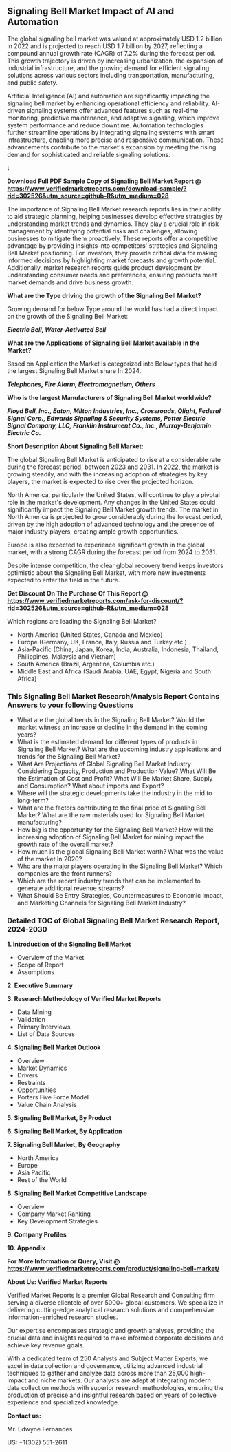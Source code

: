 <h2>Signaling Bell Market Impact of AI and Automation</h2><p>The global signaling bell market was valued at approximately USD 1.2 billion in 2022 and is projected to reach USD 1.7 billion by 2027, reflecting a compound annual growth rate (CAGR) of 7.2% during the forecast period. This growth trajectory is driven by increasing urbanization, the expansion of industrial infrastructure, and the growing demand for efficient signaling solutions across various sectors including transportation, manufacturing, and public safety.</p><p>Artificial Intelligence (AI) and automation are significantly impacting the signaling bell market by enhancing operational efficiency and reliability. AI-driven signaling systems offer advanced features such as real-time monitoring, predictive maintenance, and adaptive signaling, which improve system performance and reduce downtime. Automation technologies further streamline operations by integrating signaling systems with smart infrastructure, enabling more precise and responsive communication. These advancements contribute to the market's expansion by meeting the rising demand for sophisticated and reliable signaling solutions.</p>t</p><p id="" class=""><strong>Download Full PDF Sample Copy of Signaling Bell Market Report @ <a href="https://www.verifiedmarketreports.com/download-sample/?rid=302526&utm_source=github-R&utm_medium=028" target="_blank">https://www.verifiedmarketreports.com/download-sample/?rid=302526&utm_source=github-R&utm_medium=028</a></strong></p><p>The importance of&nbsp;Signaling Bell Market research reports lies in their ability to aid strategic planning, helping businesses develop effective strategies by understanding market trends and dynamics. They play a crucial role in risk management by identifying potential risks and challenges, allowing businesses to mitigate them proactively. These reports offer a competitive advantage by providing insights into competitors' strategies and Signaling Bell Market positioning. For investors, they provide critical data for making informed decisions by highlighting market forecasts and growth potential. Additionally, market research reports guide product development by understanding consumer needs and preferences, ensuring products meet market demands and drive business growth.</p><p><strong>What are the&nbsp;Type driving the growth of the Signaling Bell Market?</strong></p><p id="" class="">Growing demand for below Type around the world has had a direct impact on the growth of the Signaling Bell Market:</p><em><strong>Electric Bell, Water-Activated Bell</strong></em></p><strong>What are the&nbsp;Applications&nbsp;of Signaling Bell Market available in the Market?</strong></p><p id="" class="">Based on Application the Market is categorized into Below types that held the largest Signaling Bell Market share In 2024.</p><em><strong>Telephones, Fire Alarm, Electromagnetism, Others</strong></em></p><strong>Who is the largest Manufacturers of Signaling Bell Market worldwide?</strong></p><p><em><strong>Floyd Bell, Inc., Eaton, Milton Industries, Inc., Crossroads, Qlight, Federal Signal Corp., Edwards Signaling & Security Systems, Potter Electric Signal Company, LLC, Franklin Instrument Co., Inc., Murray-Benjamin Electric Co.</strong></em></p><p id="" class=""><strong>Short Description About Signaling Bell Market:</strong></p><p>The global Signaling Bell Market is anticipated to rise at a considerable rate during the forecast period, between 2023 and 2031. In 2022, the market is growing steadily, and with the increasing adoption of strategies by key players, the market is expected to rise over the projected horizon.</p><p>North America, particularly the United States, will continue to play a pivotal role in the market's development. Any changes in the United States could significantly impact the Signaling Bell Market growth trends. The market in North America is projected to grow considerably during the forecast period, driven by the high adoption of advanced technology and the presence of major industry players, creating ample growth opportunities.</p><p>Europe is also expected to experience significant growth in the global market, with a strong CAGR during the forecast period from 2024 to 2031.</p><p>Despite intense competition, the clear global recovery trend keeps investors optimistic about the Signaling Bell Market, with more new investments expected to enter the field in the future.</p><p id="" class=""><strong>Get Discount On The Purchase Of This Report @ <a href="https://www.verifiedmarketreports.com/ask-for-discount/?rid=302526&utm_source=github-R&utm_medium=028" target="_blank">https://www.verifiedmarketreports.com/ask-for-discount/?rid=302526&utm_source=github-R&utm_medium=028</a></strong></p>Which regions are leading the Signaling Bell Market?</p><ul><li>North America (United States, Canada and Mexico)</li><li>Europe (Germany, UK, France, Italy, Russia and Turkey etc.)</li><li>Asia-Pacific (China, Japan, Korea, India, Australia, Indonesia, Thailand, Philippines, Malaysia and Vietnam)</li><li>South America (Brazil, Argentina, Columbia etc.)</li><li>Middle East and Africa (Saudi Arabia, UAE, Egypt, Nigeria and South Africa)</li></ul><h3 id="" class="">This Signaling Bell Market Research/Analysis Report Contains Answers to your following Questions</h3><ul><li>What are the global trends in the Signaling Bell Market? Would the market witness an increase or decline in the demand in the coming years?</li><li>What is the estimated demand for different types of products in Signaling Bell Market? What are the upcoming industry applications and trends for the Signaling Bell Market?</li><li>What Are Projections of Global Signaling Bell Market Industry Considering Capacity, Production and Production Value? What Will Be the Estimation of Cost and Profit? What Will Be Market Share, Supply and Consumption? What about imports and Export?</li><li>Where will the strategic developments take the industry in the mid to long-term?</li><li>What are the factors contributing to the final price of Signaling Bell Market? What are the raw materials used for Signaling Bell Market manufacturing?</li><li>How big is the opportunity for the Signaling Bell Market? How will the increasing adoption of Signaling Bell Market for mining impact the growth rate of the overall market?</li><li>How much is the global Signaling Bell Market worth? What was the value of the market In 2020?</li><li>Who are the major players operating in the Signaling Bell Market? Which companies are the front runners?</li><li>Which are the recent industry trends that can be implemented to generate additional revenue streams?</li><li>What Should Be Entry Strategies, Countermeasures to Economic Impact, and Marketing Channels for Signaling Bell Market Industry?</li></ul><h3 id="" class="">Detailed TOC of Global Signaling Bell Market Research Report, 2024-2030</h3><p id="" class=""><strong>1. Introduction of the Signaling Bell Market</strong></p><ul><li>Overview of the Market</li><li>Scope of Report</li><li>Assumptions</li></ul><p id="" class=""><strong>2. Executive Summary</strong></p><p id="" class=""><strong>3. Research Methodology of Verified Market Reports</strong></p><ul><li>Data Mining</li><li>Validation</li><li>Primary Interviews</li><li>List of Data Sources</li></ul><p id="" class=""><strong>4. Signaling Bell Market Outlook</strong></p><ul><li>Overview</li><li>Market Dynamics</li><li>Drivers</li><li>Restraints</li><li>Opportunities</li><li>Porters Five Force Model</li><li>Value Chain Analysis</li></ul><p id="" class=""><strong>5. Signaling Bell Market, By Product</strong></p><p id="" class=""><strong>6. Signaling Bell Market, By Application</strong></p><p id="" class=""><strong>7. Signaling Bell Market, By Geography</strong></p><ul><li>North America</li><li>Europe</li><li>Asia Pacific</li><li>Rest of the World</li></ul><p id="" class=""><strong>8. Signaling Bell Market Competitive Landscape</strong></p><ul><li>Overview</li><li>Company Market Ranking</li><li>Key Development Strategies</li></ul><p id="" class=""><strong>9. Company Profiles</strong></p><p id="" class=""><strong>10. Appendix</strong></p><p id="" class=""><strong>For More Information or Query, Visit @ <a href="https://www.verifiedmarketreports.com/product/signaling-bell-market/" target="_blank">https://www.verifiedmarketreports.com/product/signaling-bell-market/</a></strong></p><p id="" class=""><strong>About Us: Verified Market Reports</strong></p><p id="" class="">Verified Market Reports is a premier Global Research and Consulting firm serving a diverse clientele of over 5000+ global customers. We specialize in delivering cutting-edge analytical research solutions and comprehensive information-enriched research studies.</p><p id="" class="">Our expertise encompasses strategic and growth analyses, providing the crucial data and insights required to make informed corporate decisions and achieve key revenue goals.</p><p id="" class="">With a dedicated team of 250 Analysts and Subject Matter Experts, we excel in data collection and governance, utilizing advanced industrial techniques to gather and analyze data across more than 25,000 high-impact and niche markets. Our analysts are adept at integrating modern data collection methods with superior research methodologies, ensuring the production of precise and insightful research based on years of collective experience and specialized knowledge.</p><p id="" class=""><strong>Contact us:</strong></p><p id="" class="">Mr. Edwyne Fernandes</p><p id="" class="">US: +1(302) 551-2611</p>
